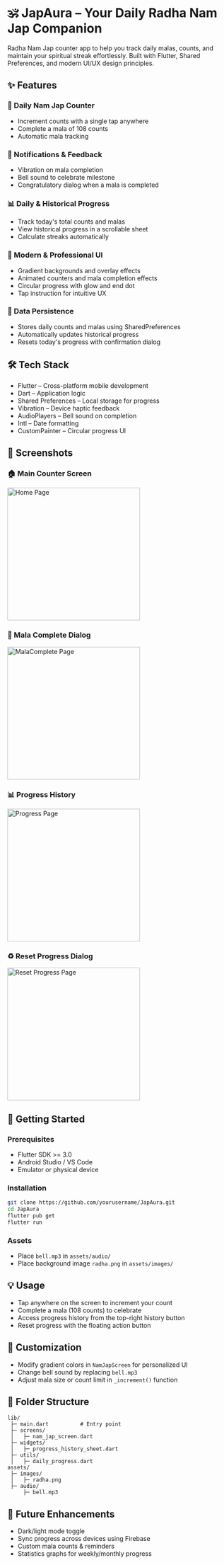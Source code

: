 # 🕉️ JapAura – Your Daily Radha Nam Jap Companion

Radha Nam Jap counter app to help you track daily malas, counts, and maintain your spiritual streak effortlessly. Built with Flutter, Shared Preferences, and modern UI/UX design principles.

## ✨ Features

### 📿 Daily Nam Jap Counter
- Increment counts with a single tap anywhere
- Complete a mala of 108 counts
- Automatic mala tracking

### 🔔 Notifications & Feedback
- Vibration on mala completion
- Bell sound to celebrate milestone
- Congratulatory dialog when a mala is completed

### 📊 Daily & Historical Progress
- Track today's total counts and malas
- View historical progress in a scrollable sheet
- Calculate streaks automatically

### 🎨 Modern & Professional UI
- Gradient backgrounds and overlay effects
- Animated counters and mala completion effects
- Circular progress with glow and end dot
- Tap instruction for intuitive UX

### 🔄 Data Persistence
- Stores daily counts and malas using SharedPreferences
- Automatically updates historical progress
- Resets today's progress with confirmation dialog

## 🛠 Tech Stack
- Flutter – Cross-platform mobile development
- Dart – Application logic
- Shared Preferences – Local storage for progress
- Vibration – Device haptic feedback
- AudioPlayers – Bell sound on completion
- Intl – Date formatting
- CustomPainter – Circular progress UI

## 📸 Screenshots

### 🏠 Main Counter Screen
<img src="./assets/screenshots/home.jpeg" alt="Home Page" width="300"/>

### 🔔 Mala Complete Dialog
<img src="./assets/screenshots/MalaComplete.jpeg" alt="MalaComplete Page" width="300"/>

### 📊 Progress History
<img src="./assets/screenshots/Progress.jpeg" alt="Progress Page" width="300"/>

### ♻️ Reset Progress Dialog
<img src="./assets/screenshots/reset.jpeg" alt="Reset Progress Page" width="300"/>

## 🚀 Getting Started

### Prerequisites
- Flutter SDK >= 3.0
- Android Studio / VS Code
- Emulator or physical device

### Installation
```bash
git clone https://github.com/yourusername/JapAura.git
cd JapAura
flutter pub get
flutter run
```

### Assets
- Place `bell.mp3` in `assets/audio/`
- Place background image `radha.png` in `assets/images/`

## 💡 Usage
- Tap anywhere on the screen to increment your count
- Complete a mala (108 counts) to celebrate
- Access progress history from the top-right history button
- Reset progress with the floating action button

## 🎨 Customization
- Modify gradient colors in `NamJapScreen` for personalized UI
- Change bell sound by replacing `bell.mp3`
- Adjust mala size or count limit in `_increment()` function

## 📂 Folder Structure
```
lib/
 ├─ main.dart          # Entry point
 ├─ screens/
 │   ├─ nam_jap_screen.dart
 ├─ widgets/
 │   ├─ progress_history_sheet.dart
 ├─ utils/
 │   ├─ daily_progress.dart
assets/
 ├─ images/
 │   ├─ radha.png
 ├─ audio/
     ├─ bell.mp3
```

## 🔗 Future Enhancements
- Dark/light mode toggle
- Sync progress across devices using Firebase
- Custom mala counts & reminders
- Statistics graphs for weekly/monthly progress

